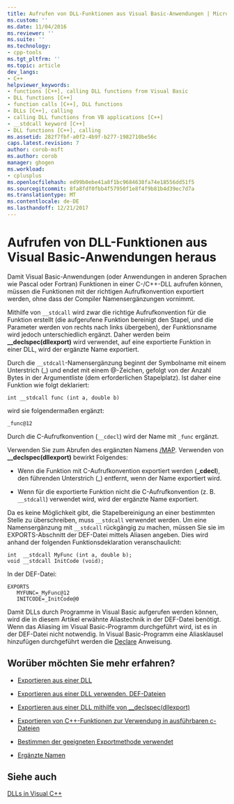 ```yaml
---
title: Aufrufen von DLL-Funktionen aus Visual Basic-Anwendungen | Microsoft Docs
ms.custom: ''
ms.date: 11/04/2016
ms.reviewer: ''
ms.suite: ''
ms.technology:
- cpp-tools
ms.tgt_pltfrm: ''
ms.topic: article
dev_langs:
- C++
helpviewer_keywords:
- functions [C++], calling DLL functions from Visual Basic
- DLL functions [C++]
- function calls [C++], DLL functions
- DLLs [C++], calling
- calling DLL functions from VB applications [C++]
- __stdcall keyword [C++]
- DLL functions [C++], calling
ms.assetid: 282f7fbf-a0f2-4b9f-b277-1982710be56c
caps.latest.revision: 7
author: corob-msft
ms.author: corob
manager: ghogen
ms.workload:
- cplusplus
ms.openlocfilehash: ed99b0ebe41a8f1bc9684638fa74e18556dd51f5
ms.sourcegitcommit: 8fa8fdf0fbb4f57950f1e8f4f9b81b4d39ec7d7a
ms.translationtype: MT
ms.contentlocale: de-DE
ms.lasthandoff: 12/21/2017
---
```

# <a name="calling-dll-functions-from-visual-basic-applications"></a>Aufrufen von DLL-Funktionen aus Visual Basic-Anwendungen heraus
Damit Visual Basic-Anwendungen (oder Anwendungen in anderen Sprachen wie Pascal oder Fortran) Funktionen in einer C-/C++-DLL aufrufen können, müssen die Funktionen mit der richtigen Aufrufkonvention exportiert werden, ohne dass der Compiler Namensergänzungen vornimmt.  
  
 Mithilfe von `__stdcall` wird zwar die richtige Aufrufkonvention für die Funktion erstellt (die aufgerufene Funktion bereinigt den Stapel, und die Parameter werden von rechts nach links übergeben), der Funktionsname wird jedoch unterschiedlich ergänzt. Daher werden beim **__declspec(dllexport)** wird verwendet, auf eine exportierte Funktion in einer DLL, wird der ergänzte Name exportiert.  
  
 Durch die `__stdcall`-Namensergänzung beginnt der Symbolname mit einem Unterstrich (_) und endet mit einem @-Zeichen, gefolgt von der Anzahl Bytes in der Argumentliste (dem erforderlichen Stapelplatz). Ist daher eine Funktion wie folgt deklariert:  
  
```  
int __stdcall func (int a, double b)  
```  
  
 wird sie folgendermaßen ergänzt:  
  
```  
_func@12  
```  
  
 Durch die C-Aufrufkonvention (`__cdecl`) wird der Name mit `_func` ergänzt.  
  
 Verwenden Sie zum Abrufen des ergänzten Namens [/MAP](../build/reference/map-generate-mapfile.md). Verwenden von **__declspec(dllexport)** bewirkt Folgendes:  
  
-   Wenn die Funktion mit C-Aufrufkonvention exportiert werden (**_cdecl**), den führenden Unterstrich (_) entfernt, wenn der Name exportiert wird.  
  
-   Wenn für die exportierte Funktion nicht die C-Aufrufkonvention (z. B. `__stdcall`) verwendet wird, wird der ergänzte Name exportiert.  
  
 Da es keine Möglichkeit gibt, die Stapelbereinigung an einer bestimmten Stelle zu überschreiben, muss `__stdcall` verwendet werden. Um eine Namensergänzung mit `__stdcall` rückgängig zu machen, müssen Sie sie im EXPORTS-Abschnitt der DEF-Datei mittels Aliasen angeben. Dies wird anhand der folgenden Funktionsdeklaration veranschaulicht:  
  
```  
int  __stdcall MyFunc (int a, double b);  
void __stdcall InitCode (void);  
```  
  
 In der DEF-Datei:  
  
```  
EXPORTS  
   MYFUNC=_MyFunc@12  
   INITCODE=_InitCode@0  
```  
  
 Damit DLLs durch Programme in Visual Basic aufgerufen werden können, wird die in diesem Artikel erwähnte Aliastechnik in der DEF-Datei benötigt. Wenn das Aliasing im Visual Basic-Programm durchgeführt wird, ist es in der DEF-Datei nicht notwendig. In Visual Basic-Programm eine Aliasklausel hinzufügen durchgeführt werden die [Declare](/dotnet/visual-basic/language-reference/statements/declare-statement) Anweisung.  
  
## <a name="what-do-you-want-to-know-more-about"></a>Worüber möchten Sie mehr erfahren?  
  
-   [Exportieren aus einer DLL](../build/exporting-from-a-dll.md)  
  
-   [Exportieren aus einer DLL verwenden. DEF-Dateien](../build/exporting-from-a-dll-using-def-files.md)  
  
-   [Exportieren aus einer DLL mithilfe von __declspec(dllexport)](../build/exporting-from-a-dll-using-declspec-dllexport.md)  
  
-   [Exportieren von C++-Funktionen zur Verwendung in ausführbaren c-Dateien](../build/exporting-cpp-functions-for-use-in-c-language-executables.md)  
  
-   [Bestimmen der geeigneten Exportmethode verwendet](../build/determining-which-exporting-method-to-use.md)  
  
-   [Ergänzte Namen](../build/reference/decorated-names.md)  
  
## <a name="see-also"></a>Siehe auch  
 [DLLs in Visual C++](../build/dlls-in-visual-cpp.md)